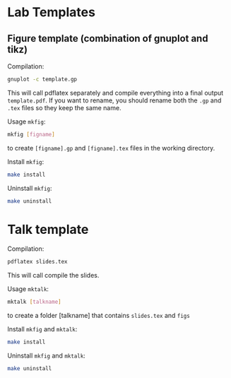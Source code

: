 # Lab Templates

## Figure template (combination of gnuplot and tikz)

Compilation:

```sh
gnuplot -c template.gp
```

This will call pdflatex separately and compile everything into a final output `template.pdf`.
If you want to rename, you should rename both the `.gp` and `.tex` files so they keep the same name.

Usage `mkfig`:

```sh
mkfig [figname]
```

to create `[figname].gp` and `[figname].tex` files in the working directory.  

Install `mkfig`:

```sh
make install
``` 


Uninstall `mkfig`:

```sh
make uninstall
``` 
# Talk template 

Compilation:

```sh
pdflatex slides.tex
```

This will call compile the slides.

Usage `mktalk`:

```sh
mktalk [talkname]
```

to create a folder [talkname] that contains `slides.tex` and `figs`

Install `mkfig` and `mktalk`:

```sh
make install
``` 


Uninstall `mkfig` and `mktalk`:

```sh
make uninstall
``` 
 
